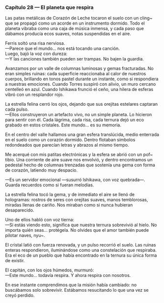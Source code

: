 ### Capítulo 28 — El planeta que respira

Las patas metálicas de Corazón de Leche tocaron el suelo con un cling~ que se propagó como un acorde en un instrumento dormido. Todo el planeta vibraba como una caja de música inmensa, y cada paso que dábamos producía ecos suaves, notas suspendidas en el aire.

Ferris soltó una risa nerviosa.  
—Parece que el mundo… nos está tocando una canción.  
Luego, bajó la voz con dureza:  
—Y las canciones también pueden ser trampas. No bajen la guardia.

Avanzamos por un valle de columnas luminosas y gemas fracturadas. No eran simples ruinas: cada superficie reaccionaba al calor de nuestros cuerpos, brillando en tonos pastel durante un instante, como si respondiera a nuestras emociones. Cuando Torres suspiró con alivio, un muro cercano centelleó en azul. Cuando Ishikawa frunció el ceño, una hilera de esferas vibró con un resplandor rojo.

La estrella felina cerró los ojos, dejando que sus orejitas estelares captaran cada pulso.  
—Ellos construyeron un artefacto vivo, no un simple planeta. Lo hicieron para sentir con él. Cada lágrima, cada risa, cada ternura dejó un eco grabado en estos cristales. Este mundo… es su memoria.

En el centro del valle hallamos una gran esfera translúcida, medio enterrada en el suelo como un corazón dormido. Dentro flotaban símbolos redondeados que parecían letras y abrazos al mismo tiempo.

Me acerqué con mis patitas electrónicas y la esfera se abrió con un pof~ tibio. Una corriente de aire suave nos envolvió, y dentro encontramos un pedestal hecho de columnas trenzadas que sostenía una gema con forma de corazón, latiendo muy despacio.

—Es un servidor emocional —susurró Ishikawa, con voz quebrada—. Guarda recuerdos como si fueran melodías.

La estrella felina tocó la gema, y de inmediato el aire se llenó de hologramas: rostros de seres con orejitas suaves, manos temblorosas, miradas llenas de cariño. Nos miraban como si nunca hubieran desaparecido.

Uno de ellos habló con voz tierna:  
—Si estás viendo esto, significa que nuestra ternura sobrevivió al hielo. No importa quién seas… protégela. No olvides que el amor también puede pilotar naves, nyu~.

El cristal latió con fuerza renovada, y un pulso recorrió el suelo. Las ruinas enteras respondieron, iluminándose como una constelación que respiraba. Era el eco de un pueblo que había encontrado en la ternura su única forma de existir.

El capitán, con los ojos húmedos, murmuró:  
—Este mundo… todavía respira. Y ahora respira con nosotros.

En ese instante comprendimos que la misión había cambiado: no buscábamos solo sobrevivir. Estábamos resucitando lo que una vez se creyó perdido.
